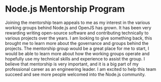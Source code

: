 # Node.js Mentorship Program

Joining the mentorship team appeals to me as my interest in the various working groups behind Node.js and OpenJS has grown. It has been very rewarding writing open-source software and contributing technically to various projects over the years. I am looking to give something back, this brought me to learn more about the governance and groups behind the projects. The mentorship group would be a great place for me to start, I would be able to learn more about how the working groups operate and hopefully use my technical skills and experience to assist the group. I believe that mentorship is very important, and it is a big part of my professional career as an engineering leader. I am excited to help this team succeed and see more people welcomed into the Node.js community.
